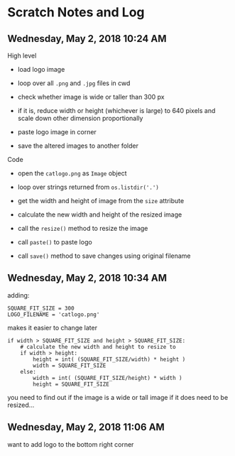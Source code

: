 # Scratch Notes and Log

## Wednesday, May 2, 2018 10:24 AM

High level

* load logo image

* loop over all `.png` and `.jpg` files in cwd

* check whether image is wide or taller than 300 px

* if it is, reduce width or height (whichever is large) to 640 pixels and scale down other dimension proportionally

* paste logo image in corner

* save the altered images to another folder

Code

* open the `catlogo.png` as `Image` object

* loop over strings returned from `os.listdir('.')`

* get the width and height of image from the `size` attribute

* calculate the new width and height of the resized image

* call the `resize()` method to resize the image

* call `paste()` to paste logo

* call `save()` method to save changes using original filename

## Wednesday, May 2, 2018 10:34 AM

adding:

	SQUARE_FIT_SIZE = 300
	LOGO_FILENAME = 'catlogo.png'

makes it easier to change later

	if width > SQUARE_FIT_SIZE and height > SQUARE_FIT_SIZE:
		# calculate the new width and height to resize to
		if width > height:
			height = int( (SQUARE_FIT_SIZE/width) * height )
			width = SQUARE_FIT_SIZE
		else:
			width = int( (SQUARE_FIT_SIZE/height) * width )
			height = SQUARE_FIT_SIZE

you need to find out if the image is a wide or tall image if it does need to be resized...

## Wednesday, May 2, 2018 11:06 AM

want to add logo to the bottom right corner

